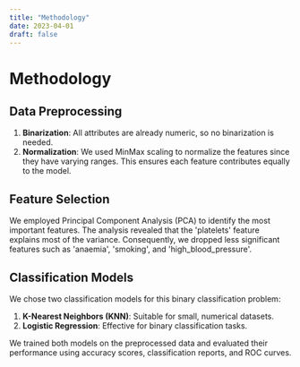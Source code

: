 ```yaml
---
title: "Methodology"
date: 2023-04-01
draft: false
---
```


# Methodology

## Data Preprocessing

1. **Binarization**: All attributes are already numeric, so no binarization is needed.
2. **Normalization**: We used MinMax scaling to normalize the features since they have varying ranges. This ensures each feature contributes equally to the model.

## Feature Selection

We employed Principal Component Analysis (PCA) to identify the most important features. The analysis revealed that the 'platelets' feature explains most of the variance. Consequently, we dropped less significant features such as 'anaemia', 'smoking', and 'high_blood_pressure'.

## Classification Models

We chose two classification models for this binary classification problem:

1. **K-Nearest Neighbors (KNN)**: Suitable for small, numerical datasets.
2. **Logistic Regression**: Effective for binary classification tasks.

We trained both models on the preprocessed data and evaluated their performance using accuracy scores, classification reports, and ROC curves.